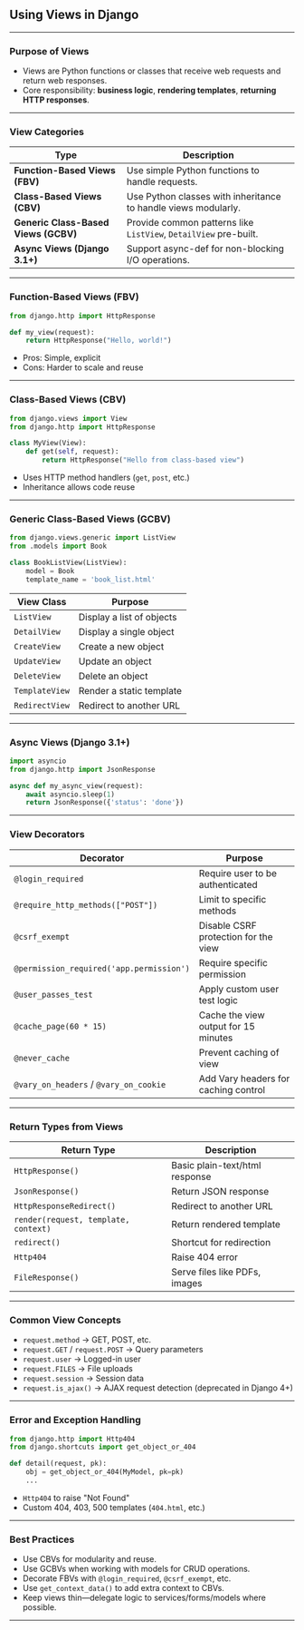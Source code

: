 ## Using Views in Django

---

### Purpose of Views

* Views are Python functions or classes that receive web requests and return web responses.
* Core responsibility: **business logic**, **rendering templates**, **returning HTTP responses**.

---

### View Categories

| Type                                 | Description                                                      |
| ------------------------------------ | ---------------------------------------------------------------- |
| **Function-Based Views (FBV)**       | Use simple Python functions to handle requests.                  |
| **Class-Based Views (CBV)**          | Use Python classes with inheritance to handle views modularly.   |
| **Generic Class-Based Views (GCBV)** | Provide common patterns like `ListView`, `DetailView` pre-built. |
| **Async Views (Django 3.1+)**        | Support async-def for non-blocking I/O operations.               |

---

### Function-Based Views (FBV)

```python
from django.http import HttpResponse

def my_view(request):
    return HttpResponse("Hello, world!")
```

* Pros: Simple, explicit
* Cons: Harder to scale and reuse

---

### Class-Based Views (CBV)

```python
from django.views import View
from django.http import HttpResponse

class MyView(View):
    def get(self, request):
        return HttpResponse("Hello from class-based view")
```

* Uses HTTP method handlers (`get`, `post`, etc.)
* Inheritance allows code reuse

---

### Generic Class-Based Views (GCBV)

```python
from django.views.generic import ListView
from .models import Book

class BookListView(ListView):
    model = Book
    template_name = 'book_list.html'
```

| View Class     | Purpose                   |
| -------------- | ------------------------- |
| `ListView`     | Display a list of objects |
| `DetailView`   | Display a single object   |
| `CreateView`   | Create a new object       |
| `UpdateView`   | Update an object          |
| `DeleteView`   | Delete an object          |
| `TemplateView` | Render a static template  |
| `RedirectView` | Redirect to another URL   |

---

### Async Views (Django 3.1+)

```python
import asyncio
from django.http import JsonResponse

async def my_async_view(request):
    await asyncio.sleep(1)
    return JsonResponse({'status': 'done'})
```

---

### View Decorators

| Decorator                                | Purpose                              |
| ---------------------------------------- | ------------------------------------ |
| `@login_required`                        | Require user to be authenticated     |
| `@require_http_methods(["POST"])`        | Limit to specific methods            |
| `@csrf_exempt`                           | Disable CSRF protection for the view |
| `@permission_required('app.permission')` | Require specific permission          |
| `@user_passes_test`                      | Apply custom user test logic         |
| `@cache_page(60 * 15)`                   | Cache the view output for 15 minutes |
| `@never_cache`                           | Prevent caching of view              |
| `@vary_on_headers` / `@vary_on_cookie`   | Add Vary headers for caching control |

---

### Return Types from Views

| Return Type                          | Description                    |
| ------------------------------------ | ------------------------------ |
| `HttpResponse()`                     | Basic plain-text/html response |
| `JsonResponse()`                     | Return JSON response           |
| `HttpResponseRedirect()`             | Redirect to another URL        |
| `render(request, template, context)` | Return rendered template       |
| `redirect()`                         | Shortcut for redirection       |
| `Http404`                            | Raise 404 error                |
| `FileResponse()`                     | Serve files like PDFs, images  |

---

### Common View Concepts

* `request.method` → GET, POST, etc.
* `request.GET` / `request.POST` → Query parameters
* `request.user` → Logged-in user
* `request.FILES` → File uploads
* `request.session` → Session data
* `request.is_ajax()` → AJAX request detection (deprecated in Django 4+)

---

### Error and Exception Handling

```python
from django.http import Http404
from django.shortcuts import get_object_or_404

def detail(request, pk):
    obj = get_object_or_404(MyModel, pk=pk)
    ...
```

* `Http404` to raise "Not Found"
* Custom 404, 403, 500 templates (`404.html`, etc.)

---

### Best Practices

* Use CBVs for modularity and reuse.
* Use GCBVs when working with models for CRUD operations.
* Decorate FBVs with `@login_required`, `@csrf_exempt`, etc.
* Use `get_context_data()` to add extra context to CBVs.
* Keep views thin—delegate logic to services/forms/models where possible.

---

